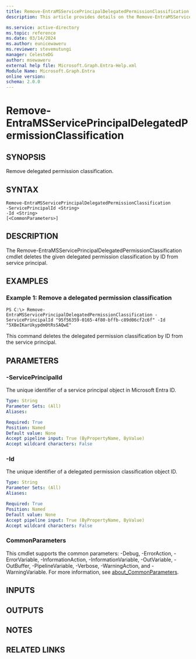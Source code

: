 ```yaml
---
title: Remove-EntraMSServicePrincipalDelegatedPermissionClassification.
description: This article provides details on the Remove-EntraMSServicePrincipalDelegatedPermissionClassification command.

ms.service: active-directory
ms.topic: reference
ms.date: 03/14/2024
ms.author: eunicewaweru
ms.reviewer: stevemutungi
manager: CelesteDG
author: msewaweru
external help file: Microsoft.Graph.Entra-Help.xml
Module Name: Microsoft.Graph.Entra
online version:
schema: 2.0.0
---
```


# Remove-EntraMSServicePrincipalDelegatedPermissionClassification

## SYNOPSIS
Remove delegated permission classification.

## SYNTAX

```
Remove-EntraMSServicePrincipalDelegatedPermissionClassification 
-ServicePrincipalId <String>
-Id <String>
[<CommonParameters>]
```

## DESCRIPTION
The Remove-EntraMSServicePrincipalDelegatedPermissionClassification cmdlet deletes the given delegated permission classification by ID from service principal.

## EXAMPLES

### Example 1: Remove a delegated permission classification
```
PS C:\> Remove-EntraMSServicePrincipalDelegatedPermissionClassification -ServicePrincipalId "95f56359-0165-4f80-bffb-c89d06cf2c6f" -Id "5XBeIKarUkypdm0tRsSAQwE"
```

This command deletes the delegated permission classification by ID from the service principal.

## PARAMETERS

### -ServicePrincipalId
The unique identifier of a service principal object in Microsoft Entra ID.

```yaml
Type: String
Parameter Sets: (All)
Aliases:

Required: True
Position: Named
Default value: None
Accept pipeline input: True (ByPropertyName, ByValue)
Accept wildcard characters: False
```

### -Id
The unique identifier of a delegated permission classification object ID.

```yaml
Type: String
Parameter Sets: (All)
Aliases:

Required: True
Position: Named
Default value: None
Accept pipeline input: True (ByPropertyName, ByValue)
Accept wildcard characters: False
```

### CommonParameters
This cmdlet supports the common parameters: -Debug, -ErrorAction, -ErrorVariable, -InformationAction, -InformationVariable, -OutVariable, -OutBuffer, -PipelineVariable, -Verbose, -WarningAction, and -WarningVariable. For more information, see [about_CommonParameters](https://go.microsoft.com/fwlink/?LinkID=113216).

## INPUTS

## OUTPUTS

## NOTES
## RELATED LINKS
